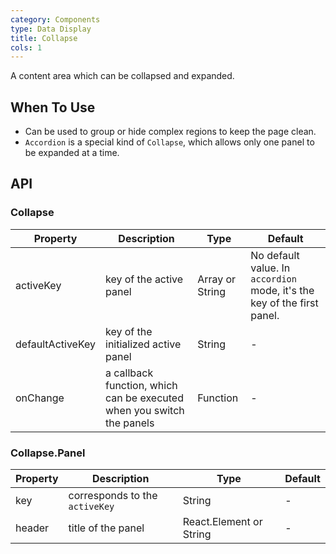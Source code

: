 ```yaml
---
category: Components
type: Data Display
title: Collapse
cols: 1
---
```


A content area which can be collapsed and expanded.

## When To Use

- Can be used to group or hide complex regions to keep the page clean.
- `Accordion` is a special kind of `Collapse`, which allows only one panel to be expanded at a time.

## API

### Collapse

| Property     | Description           | Type     | Default       |
|----------|----------------|----------|--------------|
| activeKey    | key of the active panel | Array or String   | No default value. In `accordion` mode, it's the key of the first panel.  |
| defaultActiveKey    | key of the initialized active panel | String   | - |
| onChange | a callback function, which can be executed when you switch the panels | Function   |  -  |

### Collapse.Panel

| Property     | Description           | Type     | Default       |
|----------|----------------|----------|--------------|
| key    | corresponds to the `activeKey` | String   |  -  |
| header    | title of the panel | React.Element or String   | - |
